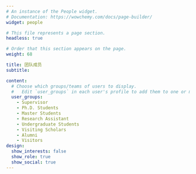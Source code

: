 ```yaml
---
# An instance of the People widget.
# Documentation: https://wowchemy.com/docs/page-builder/
widget: people

# This file represents a page section.
headless: true

# Order that this section appears on the page.
weight: 68

title: 团队成员
subtitle:

content:
  # Choose which groups/teams of users to display.
  #   Edit `user_groups` in each user's profile to add them to one or more of these groups.
  user_groups:
    - Supervisor
    - Ph.D. Students
    - Master Students
    - Research Assistant
    - Undergraduate Students
    - Visiting Scholars
    - Alumni
    - Visitors
design:
  show_interests: false
  show_role: true
  show_social: true
---
```

